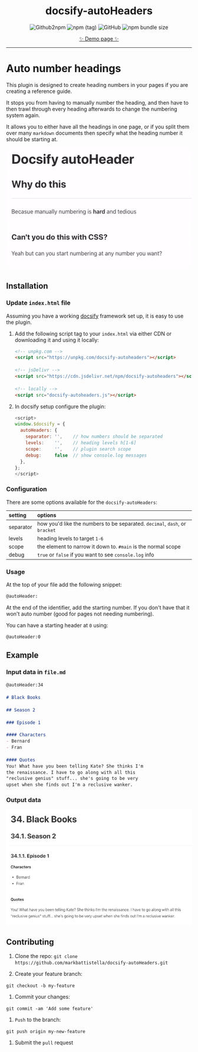 <div style="text-align:center;">

# docsify-autoHeaders

![Github2npm](https://github.com/markbattistella/docsify-autoHeaders/workflows/gh2npm/badge.svg?event=registry_package) ![npm (tag)](https://img.shields.io/npm/v/docsify-autoheaders/latest) ![GitHub](https://img.shields.io/github/license/markbattistella/docsify-autoheaders) ![npm bundle size](https://img.shields.io/bundlephobia/minzip/docsify-autoheaders)

[:sparkles: Demo page :sparkles:](https://markbattistella.github.io/docsify-autoHeaders/)

</div>

---

# Auto number headings

This plugin is designed to create heading numbers in your pages if you are creating a reference guide.

It stops you from having to manually number the heading, and then have to then trawl through every heading afterwards to change the numbering system again.

It allows you to either have all the headings in one page, or if you split them over many `markdown` documents then specify what the heading number it should be starting at.

![How it works](demo/header.gif)

## Installation

### Update `index.html` file

Assuming you have a working [docsify](https://docsify.js.org/) framework set up, it is easy to use the plugin.

1. Add the following script tag to your `index.html` via either CDN or downloading it and using it locally:

    ```html
    <!-- unpkg.com -->
    <script src="https://unpkg.com/docsify-autoheaders"></script>

    <!-- jsDelivr -->
    <script src="https://cdn.jsdelivr.net/npm/docsify-autoheaders"></script>

    <!-- locally -->
    <script src="docsify-autoheaders.js"></script>
    ```

1. In docsify setup configure the plugin:

    ```js
    <script>
    window.$docsify = {
      autoHeaders: {
        separator: '',    // how numbers should be separated
        levels:    '',    // heading levels h[1-6]
        scope:     '',    // plugin search scope
        debug:     false  // show console.log messages
      },
    };
    </script>
    ```

### Configuration

There are some options available for the `docsify-autoHeaders`:

| setting   | options |
| :-------- | :------ |
| separator | how you'd like the numbers to be separated. `decimal`, `dash`, or `bracket`
| levels    | heading levels to target `1-6`
| scope     | the element to narrow it down to. `#main` is the normal scope
| debug     | `true` or `false` if you want to see `console.log` info

### Usage

At the top of your file add the following snippet:

```md
@autoHeader:
```

At the end of the identifier, add the starting number. If you don't have that it won't auto number (good for pages not needing numbering).

You can have a starting header at `0` using:

```md
@autoHeader:0
```

## Example

### Input data in `file.md`

```md
@autoHeader:34

# Black Books

## Season 2

### Episode 1

#### Characters
- Bernard
- Fran

#### Quotes
You! What have you been telling Kate? She thinks I'm
the renaissance. I have to go along with all this
"reclusive genius" stuff... she's going to be very
upset when she finds out I'm a reclusive wanker.
```

### Output data

![Example output](demo/example.jpg)

## Contributing

1. Clone the repo:
 `git clone https://github.com/markbattistella/docsify-autoHeaders.git`

1. Create your feature branch:

 `git checkout -b my-feature`

1. Commit your changes:

 `git commit -am 'Add some feature'`

1. `Push` to the branch:

 `git push origin my-new-feature`

1. Submit the `pull` request
